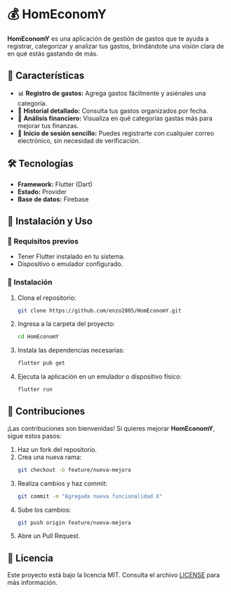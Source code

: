 # 💰 HomEconomY

**HomEconomY** es una aplicación de gestión de gastos que te ayuda a registrar, categorizar y analizar tus gastos, brindándote una visión clara de en qué estás gastando de más.  

## 🚀 Características  
- 📊 **Registro de gastos:** Agrega gastos fácilmente y asiénales una categoría.  
- 📅 **Historial detallado:** Consulta tus gastos organizados por fecha.  
- 🎯 **Análisis financiero:** Visualiza en qué categorías gastas más para mejorar tus finanzas.  
- 📧 **Inicio de sesión sencillo:** Puedes registrarte con cualquier correo electrónico, sin necesidad de verificación.  

## 🛠 Tecnologías  
- **Framework:** Flutter (Dart)  
- **Estado:** Provider  
- **Base de datos:** Firebase  

## 📂 Instalación y Uso  

### 🔧 Requisitos previos  
- Tener Flutter instalado en tu sistema.  
- Dispositivo o emulador configurado.  

### 🔽 Instalación  
1. Clona el repositorio:  
   ```bash
   git clone https://github.com/enzo2805/HomEconomY.git
   ```
2. Ingresa a la carpeta del proyecto:  
   ```bash
   cd HomEconomY
   ```
3. Instala las dependencias necesarias:  
   ```bash
   flutter pub get
   ```
4. Ejecuta la aplicación en un emulador o dispositivo físico:  
   ```bash
   flutter run
   ```

## 🌟 Contribuciones  
¡Las contribuciones son bienvenidas! Si quieres mejorar **HomEconomY**, sigue estos pasos:  
1. Haz un fork del repositorio.  
2. Crea una nueva rama:  
   ```bash
   git checkout -b feature/nueva-mejora
   ```
3. Realiza cambios y haz commit:  
   ```bash
   git commit -m "Agregada nueva funcionalidad X"
   ```
4. Sube los cambios:  
   ```bash
   git push origin feature/nueva-mejora
   ```
5. Abre un Pull Request.  

## 📜 Licencia  
Este proyecto está bajo la licencia MIT. Consulta el archivo [LICENSE](LICENSE) para más información.  
